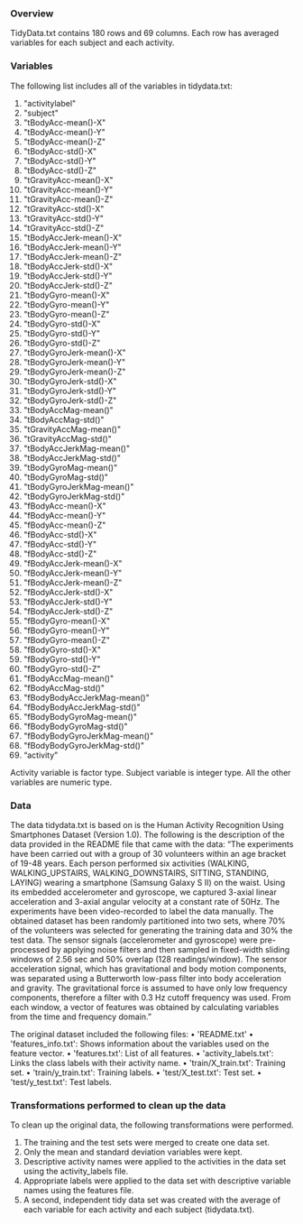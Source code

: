 ### Overview

TidyData.txt contains 180 rows and 69 columns. Each row has averaged variables for each subject and each activity.

### Variables

The following list includes all of the variables in tidydata.txt:
1.	"activitylabel"
2.	"subject"
3.	"tBodyAcc-mean()-X"
4.	"tBodyAcc-mean()-Y"
5.	"tBodyAcc-mean()-Z"
6.	"tBodyAcc-std()-X"
7.	"tBodyAcc-std()-Y"
8.	"tBodyAcc-std()-Z"
9.	"tGravityAcc-mean()-X"
10.	"tGravityAcc-mean()-Y"
11.	"tGravityAcc-mean()-Z"
12.	"tGravityAcc-std()-X"
13.	"tGravityAcc-std()-Y"
14.	"tGravityAcc-std()-Z"
15.	"tBodyAccJerk-mean()-X"
16.	"tBodyAccJerk-mean()-Y"
17.	"tBodyAccJerk-mean()-Z"
18.	"tBodyAccJerk-std()-X"
19.	"tBodyAccJerk-std()-Y"
20.	"tBodyAccJerk-std()-Z"
21.	"tBodyGyro-mean()-X"
22.	"tBodyGyro-mean()-Y"
23.	"tBodyGyro-mean()-Z"
24.	"tBodyGyro-std()-X"
25.	"tBodyGyro-std()-Y"
26.	"tBodyGyro-std()-Z"
27.	"tBodyGyroJerk-mean()-X"
28.	"tBodyGyroJerk-mean()-Y"
29.	"tBodyGyroJerk-mean()-Z"
30.	"tBodyGyroJerk-std()-X"
31.	"tBodyGyroJerk-std()-Y"
32.	"tBodyGyroJerk-std()-Z"
33.	"tBodyAccMag-mean()"
34.	"tBodyAccMag-std()"
35.	"tGravityAccMag-mean()"
36.	"tGravityAccMag-std()"
37.	"tBodyAccJerkMag-mean()"
38.	"tBodyAccJerkMag-std()"
39.	"tBodyGyroMag-mean()"
40.	"tBodyGyroMag-std()"
41.	"tBodyGyroJerkMag-mean()"
42.	"tBodyGyroJerkMag-std()"
43.	"fBodyAcc-mean()-X"
44.	"fBodyAcc-mean()-Y"
45.	"fBodyAcc-mean()-Z"
46.	"fBodyAcc-std()-X"
47.	"fBodyAcc-std()-Y"
48.	"fBodyAcc-std()-Z"
49.	"fBodyAccJerk-mean()-X"
50.	"fBodyAccJerk-mean()-Y"
51.	"fBodyAccJerk-mean()-Z"
52.	"fBodyAccJerk-std()-X"
53.	"fBodyAccJerk-std()-Y"
54.	"fBodyAccJerk-std()-Z"
55.	"fBodyGyro-mean()-X"
56.	"fBodyGyro-mean()-Y"
57.	"fBodyGyro-mean()-Z"
58.	"fBodyGyro-std()-X"
59.	"fBodyGyro-std()-Y"
60.	"fBodyGyro-std()-Z"
61.	"fBodyAccMag-mean()"
62.	"fBodyAccMag-std()"
63.	"fBodyBodyAccJerkMag-mean()"
64.	"fBodyBodyAccJerkMag-std()"
65.	"fBodyBodyGyroMag-mean()"
66.	"fBodyBodyGyroMag-std()"
67.	"fBodyBodyGyroJerkMag-mean()"
68.	"fBodyBodyGyroJerkMag-std()"
69.	“activity”

Activity variable is factor type. Subject variable is integer type. All the other variables are numeric type.

### Data

The data tidydata.txt is based on is the Human Activity Recognition Using Smartphones Dataset (Version 1.0). The following is the description of the data provided in the README file that came with the data: “The experiments have been carried out with a group of 30 volunteers within an age bracket of 19-48 years. Each person performed six activities (WALKING, WALKING_UPSTAIRS, WALKING_DOWNSTAIRS, SITTING, STANDING, LAYING) wearing a smartphone (Samsung Galaxy S II) on the waist. Using its embedded accelerometer and gyroscope, we captured 3-axial linear acceleration and 3-axial angular velocity at a constant rate of 50Hz. The experiments have been video-recorded to label the data manually. The obtained dataset has been randomly partitioned into two sets, where 70% of the volunteers was selected for generating the training data and 30% the test data. The sensor signals (accelerometer and gyroscope) were pre-processed by applying noise filters and then sampled in fixed-width sliding windows of 2.56 sec and 50% overlap (128 readings/window). The sensor acceleration signal, which has gravitational and body motion components, was separated using a Butterworth low-pass filter into body acceleration and gravity. The gravitational force is assumed to have only low frequency components, therefore a filter with 0.3 Hz cutoff frequency was used. From each window, a vector of features was obtained by calculating variables from the time and frequency domain.”

The original dataset included the following files:
•	'README.txt'
•	'features_info.txt': Shows information about the variables used on the feature vector.
•	'features.txt': List of all features.
•	'activity_labels.txt': Links the class labels with their activity name.
•	'train/X_train.txt': Training set.
•	'train/y_train.txt': Training labels.
•	'test/X_test.txt': Test set.
•	'test/y_test.txt': Test labels.

### Transformations performed to clean up the data

To clean up the original data, the following transformations were performed.
1.	The training and the test sets were merged to create one data set.
2.	Only the mean and standard deviation variables were kept.
3.	Descriptive activity names were applied to the activities in the data set using the activity_labels file.
4.	Appropriate labels were applied to the data set with descriptive variable names using the features file.
5.	A second, independent tidy data set was created with the average of each variable for each activity and each subject (tidydata.txt).


